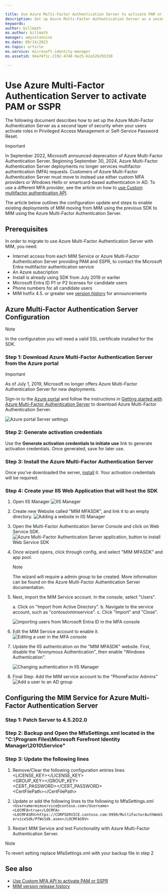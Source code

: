 ```yaml
---

title: Use Azure Multi-Factor Authentication Server to activate PAM or SSPR scenarios
description: Set up Azure Multi-Factor Authentication Server as a second layer of security when your users activate roles in Privileged Access Management and Self Service Password Reset.
keywords:
author: billmath
ms.author: billmath
manager: amycolannino
ms.date: 09/14/2023
ms.topic: article
ms.service: microsoft-identity-manager
ms.assetid: 94a74f1c-2192-4748-9a25-62a526295338

---
```

# Use Azure Multi-Factor Authentication Server to activate PAM or SSPR

The following document describes how to set up the Azure Multi-Factor Authentication Server as a second layer of security when your users activate roles in Privileged Access Management or Self-Service Password Reset.

> [!IMPORTANT]
> In September 2022, Microsoft announced deprecation of Azure Multi-Factor Authentication Server. Beginning September 30, 2024, Azure Multi-Factor Authentication Server deployments no longer services multifactor authentication (MFA) requests.  Customers of Azure Multi-Factor Authentication Server must move to instead use either custom MFA providers or Windows Hello or smartcard-based authentication in AD.  To use a different MFA provider, see the article on how to [use Custom multifactor authentication API](Working-with-custommfaserver-for-mim.md).

The article below outlines the configuration update and steps to enable existing deployments of MIM moving from MIM using the previous SDK to MIM using the Azure Multi-Factor Authentication Server.

## Prerequisites

In order to migrate to use Azure Multi-Factor Authentication Server with MIM, you need:

- Internet access from each MIM Service or Azure Multi-Factor Authentication Server providing PAM and SSPR, to contact the Microsoft Entra multifactor authentication service
- An Azure subscription
- Install is already using SDK from July 2019 or earlier
- Microsoft Entra ID P1 or P2 licenses for candidate users
- Phone numbers for all candidate users
- MIM hotfix 4.5. or greater see [version history](./reference/version-history.md) for announcements

<a name='azure-ad-multi-factor-authentication-server-configuration'></a>

## Azure Multi-Factor Authentication Server Configuration
> [!NOTE] 
> In the configuration you will need a valid SSL certificate installed for the SDK. 

<a name='step-1-download-azure-ad-multi-factor-authentication-server-from-the-azure-portal'></a>

### Step 1: Download Azure Multi-Factor Authentication Server from the Azure portal

> [!IMPORTANT]
> As of July 1, 2019, Microsoft no longer offers Azure Multi-Factor Authentication Server for new deployments.

Sign-in to the [Azure portal](https://portal.azure.com/) and follow the instructions in [Getting started with Azure Multi-Factor Authentication Server](/azure/active-directory/authentication/howto-mfaserver-deploy) to download Azure Multi-Factor Authentication Server.

![Azure portal Server settings](/azure/active-directory/authentication/media/howto-mfaserver-deploy/downloadportal.png)

### Step 2: Generate activation credentials

Use the **Generate activation credentials to initiate use** link to generate activation credentials. Once generated, save for later use.

<a name='step-3-install-the-azure-ad-multi-factor-authentication-server'></a>

### Step 3: Install the Azure Multi-Factor Authentication Server

Once you've downloaded the server, [install](/azure/active-directory/authentication/howto-mfaserver-deploy#install-and-configure-the-mfa-server) it.  Your activation credentials will be required.

### Step 4: Create your IIS Web Application that will host the SDK

1. Open IIS Manager
![IIS Manager](media/working-with-mfaserver-for-mim/working-with-mfaserver-for-mim_iis.PNG)

2. Create new Website called "MIM MFASDK", and link it to an empty directory.
![Adding a website in IIS Manager](media/working-with-mfaserver-for-mim/working-with-mfaserver-for-mim_sdkweb.PNG)

3. Open the Multi-Factor Authentication Server Console and click on Web Service SDK.
![Azure Multi-Factor Authentication Server application, button to install Web Service SDK](media/working-with-mfaserver-for-mim/working-with-mfaserver-for-mim_sdkinstall.PNG)

4. Once wizard opens, click through config, and select "MIM MFASDK" and app pool.

   > [!NOTE]
   > The wizard will require a admin group to be created. More information can be found on the Azure Multi-Factor Authentication Server documentation.

5. Next, import the MIM Service account. In the console, select "Users".

    a. Click on "Import from Active Directory".
    b. Navigate to the service account, such as "contoso\mimservice".
    c. Click "Import" and "Close".

   ![importing users from Microsoft Entra ID in the MFA console](media/working-with-mfaserver-for-mim/working-with-mfaserver-for-mim_importmimserviceaccount.PNG)

6. Edit the MIM Service account to enable it.
![Editing a user in the MFA console](media/working-with-mfaserver-for-mim/working-with-mfaserver-for-mim_enableserviceaccount.PNG)

1. Update the IIS authentication on the "MIM MFASDK" website. First, disable the "Anonymous Authentication", then enable "Windows Authentication".

   ![Changing authentication in IIS Manager](media/working-with-mfaserver-for-mim/working-with-mfaserver-for-mim_iisconfig.PNG)

1. Final Step: Add the MIM service account to the "PhoneFactor Admins"
![Add a user to an AD group](media/working-with-mfaserver-for-mim/working-with-mfaserver-for-mim_addservicetomfaadmin.PNG)

<a name='configuring-the-mim-service-for-azure-ad-multi-factor-authentication-server'></a>

## Configuring the MIM Service for Azure Multi-Factor Authentication Server

### Step 1: Patch Server to 4.5.202.0

### Step 2: Backup and Open the MfaSettings.xml located in the "C:\Program Files\Microsoft Forefront Identity Manager\2010\Service"

### Step 3: Update the following lines

1. Remove/Clear the following configuration entries lines <br>
<LICENSE_KEY></LICENSE_KEY><br>
<GROUP_KEY></GROUP_KEY><br>
<CERT_PASSWORD></CERT_PASSWORD><br>
\<CertFilePath\>\</CertFilePath\><br>

2. Update or add the following lines to the following to MfaSettings.xml <br>
`<Username>mimservice@contoso.com</Username>` <br>
`<LOCMFA>true</LOCMFA>`<br>
`<LOCMFASRV>https://CORPSERVICE.contoso.com:9999/MultiFactorAuthWebServiceSdk/PfWsSdk.asmx</LOCMFASRV>`

3. Restart MIM Service and test Functionality with Azure Multi-Factor Authentication Server.

> [!NOTE]
> To revert setting replace MfaSettings.xml with your backup file in step 2

## See also

- [Use Custom MFA API to activate PAM or SSPR](Working-with-custommfaserver-for-mim.md)
- [MIM version release history](./reference/version-history.md)

